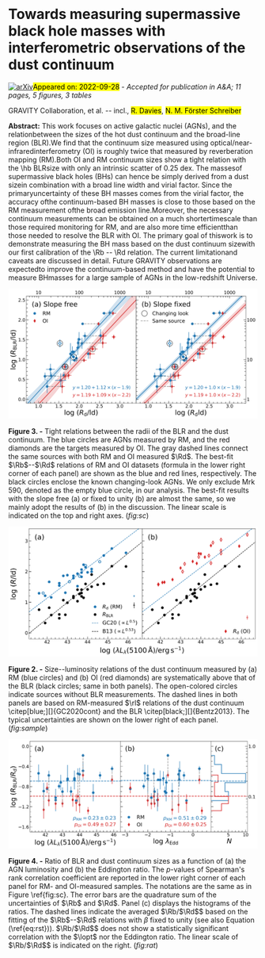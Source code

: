 <div class="macros" style="visibility:hidden;">
$\newcommand{\ensuremath}{}$
$\newcommand{\xspace}{}$
$\newcommand{\object}[1]{\texttt{#1}}$
$\newcommand{\farcs}{{.}''}$
$\newcommand{\farcm}{{.}'}$
$\newcommand{\arcsec}{''}$
$\newcommand{\arcmin}{'}$
$\newcommand{\ion}[2]{#1#2}$
$\newcommand{\textsc}[1]{\textrm{#1}}$
$\newcommand{\hl}[1]{\textrm{#1}}$
$\newcommand{\mbh}{{\mbox{M_\mathrm{BH}}}}$
$\newcommand{\hii}{\mbox{H{\sevenrm II}}}$
$\newcommand{\ha}{{\mbox{H\alpha}}}$
$\newcommand{\hb}{{\mbox{H\beta}}}$
$\newcommand{\brg}{{\mbox{Br\gamma}}}$
$\newcommand{\paa}{{\mbox{Pa\alpha}}}$
$\newcommand{\civ}{[C{\sevenrm IV}]}$
$\newcommand{\heiia}{He{\sevenrm II} \lambda4686}$
$\newcommand{\heii}{He{\sevenrm II}}$
$\newcommand{\hei}{He{\sevenrm I}}$
$\newcommand{\feii}{Fe{\sevenrm II}}$
$\newcommand{\OIIIa}{[O{\sevenrm III}] \lambda4959}$
$\newcommand{\OIIIb}{[O{\sevenrm III}] \lambda5007}$
$\newcommand{\OIIIc}{[O{\sevenrm III}] \lambda\lambda4959,5007}$
$\newcommand{\OIII}{[O{\sevenrm III}]}$
$\newcommand{\NI}{[N{\sevenrm I}]}$
$\newcommand{\uas}{\mbox{\muas}}$
$\newcommand{\lopt}{\mbox{\lambda L_\lambda (5100 Å)}}$
$\newcommand{\Rd}{\mbox{R_\mathrm{d}}}$
$\newcommand{\Rb}{\mbox{R_\mathrm{BLR}}}$
$\newcommand{\rEdd}{\mbox{\lambda_\mathrm{Edd}}}$
$\newcommand{\rl}{\mbox{R--L}}$
$\newcommand{\nodata}{{...}}$
$\newcommand{\mcl}{\multicolumn}$
$\newcommand{\um}{{\mbox{\mum}}}$
$\newcommand{\kms}{{\mbox{\mathrm{km s^{-1}}}}}$
$\newcommand{\ergs}{{\mbox{\mathrm{erg s^{-1}}}}}$
$\newcommand{\msun}{{\mbox{M_\odot}}}$
$\newcommand{\uhc}{{\mbox{\mathrm{km s^{-1}~Mpc^{-1}}}}}$
$\newcommand{\degree}{{\mbox{^\circ}}}$
$\newcommand{\hi}{H{\sevenrm I}}$
$\newcommand{\arraystretch}{1.2}$
$\newcommand{\arraystretch}{1.5}$
$\newcommand{\arraystretch}{1.2}$</div>

<div class="macros" style="visibility:hidden;">
$\newcommand{\ensuremath}{}$
$\newcommand{\xspace}{}$
$\newcommand{\object}[1]{\texttt{#1}}$
$\newcommand{\farcs}{{.}''}$
$\newcommand{\farcm}{{.}'}$
$\newcommand{\arcsec}{''}$
$\newcommand{\arcmin}{'}$
$\newcommand{\ion}[2]{#1#2}$
$\newcommand{\textsc}[1]{\textrm{#1}}$
$\newcommand{\hl}[1]{\textrm{#1}}$
$\newcommand{\mbh}{{\mbox{M_\mathrm{BH}}}}$
$\newcommand{\hii}{\mbox{H{\sevenrm II}}}$
$\newcommand{\ha}{{\mbox{H\alpha}}}$
$\newcommand{\hb}{{\mbox{H\beta}}}$
$\newcommand{\brg}{{\mbox{Br\gamma}}}$
$\newcommand{\paa}{{\mbox{Pa\alpha}}}$
$\newcommand{\civ}{[C{\sevenrm IV}]}$
$\newcommand{\heiia}{He{\sevenrm II} \lambda4686}$
$\newcommand{\heii}{He{\sevenrm II}}$
$\newcommand{\hei}{He{\sevenrm I}}$
$\newcommand{\feii}{Fe{\sevenrm II}}$
$\newcommand{\OIIIa}{[O{\sevenrm III}] \lambda4959}$
$\newcommand{\OIIIb}{[O{\sevenrm III}] \lambda5007}$
$\newcommand{\OIIIc}{[O{\sevenrm III}] \lambda\lambda4959,5007}$
$\newcommand{\OIII}{[O{\sevenrm III}]}$
$\newcommand{\NI}{[N{\sevenrm I}]}$
$\newcommand{\uas}{\mbox{\muas}}$
$\newcommand{\lopt}{\mbox{\lambda L_\lambda (5100 Å)}}$
$\newcommand{\Rd}{\mbox{R_\mathrm{d}}}$
$\newcommand{\Rb}{\mbox{R_\mathrm{BLR}}}$
$\newcommand{\rEdd}{\mbox{\lambda_\mathrm{Edd}}}$
$\newcommand{\rl}{\mbox{R--L}}$
$\newcommand{\nodata}{{...}}$
$\newcommand{\mcl}{\multicolumn}$
$\newcommand{\um}{{\mbox{\mum}}}$
$\newcommand{\kms}{{\mbox{\mathrm{km s^{-1}}}}}$
$\newcommand{\ergs}{{\mbox{\mathrm{erg s^{-1}}}}}$
$\newcommand{\msun}{{\mbox{M_\odot}}}$
$\newcommand{\uhc}{{\mbox{\mathrm{km s^{-1}~Mpc^{-1}}}}}$
$\newcommand{\degree}{{\mbox{^\circ}}}$
$\newcommand{\hi}{H{\sevenrm I}}$
$\newcommand{\arraystretch}{1.2}$
$\newcommand{\arraystretch}{1.5}$
$\newcommand{\arraystretch}{1.2}$</div>



<div id="title">

# Towards measuring supermassive black hole masses with interferometric observations of the dust continuum

</div>
<div id="comments">

[![arXiv](https://img.shields.io/badge/arXiv-2209.14410-b31b1b.svg)](https://arxiv.org/abs/2209.14410)<mark>Appeared on: 2022-09-28</mark> - _Accepted for publication in A&A; 11 pages, 5 figures, 3 tables_

</div>
<div id="authors">

GRAVITY Collaboration, et al. -- incl., <mark>R. Davies</mark>, <mark>N. M. Förster Schreiber</mark>

</div>
<div id="abstract">

**Abstract:** This work focuses on active galactic nuclei (AGNs), and the relationbetween the sizes of the hot dust continuum and the broad-line region (BLR).We find that the continuum size measured using optical/near-infraredinterferometry (OI) is roughly twice that measured by reverberation mapping (RM).Both OI and RM continuum sizes show a tight relation with the \hb BLRsize with only an intrinsic scatter of 0.25 dex.  The massesof supermassive black holes (BHs) can hence be simply derived from a dust sizein combination with a broad line width and virial factor. Since the primaryuncertainty of these BH masses comes from the virial factor, the accuracy ofthe continuum-based BH masses is close to those based on the RM measurement ofthe broad emission line.Moreover, the necessary continuum measurements can be obtained on a much shortertimescale than those required monitoring for RM, and are also more time efficientthan those needed to resolve the BLR with OI.  The primary goal of thiswork is to demonstrate measuring the BH mass based on the dust continuum sizewith our first calibration of the \Rb -- \Rd relation.  The current limitationand caveats are discussed in detail.  Future GRAVITY observations are expectedto improve the continuum-based method and have the potential to measure BHmasses for a large sample of AGNs in the low-redshift Universe.

</div>

<div id="div_fig1">

<img src="tmp_2209.14410/./fig2.png" alt="Fig3" width="100%"/>

**Figure 3. -** Tight relations between the radii of the BLR and the dust continuum.
The blue circles are AGNs measured by RM, and the red diamonds are the targets
measured by OI.  The gray dashed lines connect the same sources with
both RM and OI measured $\Rd$.  The best-fit $\Rb$--$\Rd$ relations of RM and OI
datasets (formula in the lower right corner of each panel) are shown as the blue
and red lines, respectively.  The black circles enclose the known changing-look
AGNs.  We only exclude Mrk 590, denoted as the empty blue circle, in our
analysis.  The best-fit results with the slope free (a) or fixed to unity (b)
are almost the same, so we mainly adopt the results of (b) in the discussion.
The linear scale is indicated on the top and right axes. (*fig:sc*)

</div>
<div id="div_fig2">

<img src="tmp_2209.14410/./fig1.png" alt="Fig2" width="100%"/>

**Figure 2. -** Size--luminosity relations of the dust continuum measured by
(a) RM (blue circles) and (b) OI (red diamonds) are systematically above
that of the BLR (black circles; same in both panels).
The open-colored circles indicate sources without BLR measurements.
The dashed lines in both panels are based on RM-measured $\rl$ relations of the dust continuum \citep[blue;][]{GC2020cont} and
the BLR \citep[black;][]{Bentz2013}.  The typical uncertainties are shown on
the lower right of each panel. (*fig:sample*)

</div>
<div id="div_fig3">

<img src="tmp_2209.14410/./fig3.png" alt="Fig4" width="100%"/>

**Figure 4. -** Ratio of BLR and dust continuum sizes as a function of (a) the AGN
luminosity and (b) the Eddington ratio.  The $p$-values of Spearman's rank
correlation coefficient are reported in the lower right corner of each panel for
RM- and OI-measured samples.  The notations are the same as in
Figure \ref{fig:sc}.  The error bars are the quadrature sum of the uncertainties
of $\Rb$ and $\Rd$.  Panel (c) displays the histograms of the ratios.  The dashed
lines indicate the averaged $\Rb/$\Rd$$ based on the fitting of the $\Rb$--$\Rd$ relations with $\beta$ fixed to unity (see also Equation (\ref{eq:rst})).
$\Rb/$\Rd$$ does not show a statistically significant correlation with the $\lopt$ nor the Eddington ratio.  The linear scale of $\Rb/$\Rd$$ is indicated on
the right. (*fig:rat*)

</div>